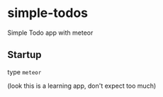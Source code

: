# simple-todos
Simple Todo app with meteor


## Startup
type `meteor`

(look this is a learning app, don't expect too much)